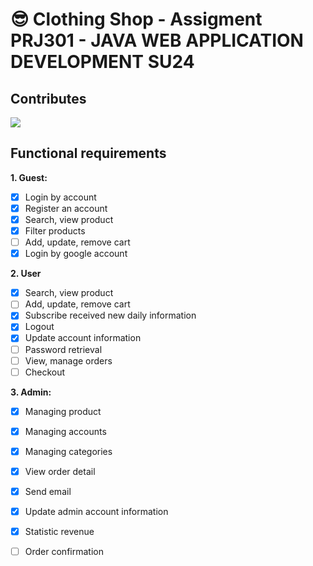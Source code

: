 # :sunglasses: Clothing Shop - Assigment PRJ301 - JAVA WEB APPLICATION DEVELOPMENT SU24

## Contributes
<a href="https://contrib.rocks/image?repo=huyhoang-doit/ClothesShop/graphs/contributors">
  <img src="https://contrib.rocks/image?repo=huyhoang-doit/ClothesShop"/>
</a>

## Functional requirements

**1. Guest:**
- [x] Login by account
- [x] Register an account
- [x] Search, view product
- [x] Filter products
- [ ] Add, update, remove cart
- [x] Login by google account

**2. User**
- [x] Search, view product
- [ ] Add, update, remove cart
- [x] Subscribe received new daily information
- [x] Logout
- [x] Update account information
- [ ] Password retrieval
- [ ] View, manage orders
- [ ] Checkout

**3. Admin:**
- [x] Managing product
- [x] Managing accounts
- [x] Managing categories
- [x] View order detail
- [x] Send email
- [x] Update admin account information
- [x] Statistic revenue
- [ ] Order confirmation

